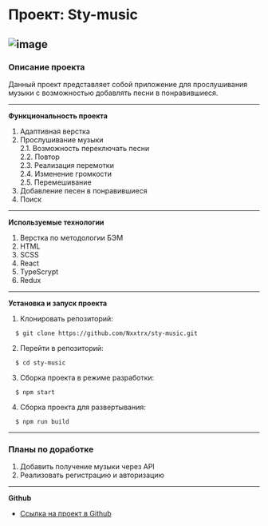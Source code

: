 # Проект: Sty-music

![image](https://github.com/Nxxtrx/sty-music/assets/116707328/c04b6557-640e-48ae-91fd-f56c62f7221c)
------------------------------------------------------------------------

### Описание проекта

Данный проект представляет собой приложение для прослушивания музыки с возможностью добавлять песни в понравившиеся.

------------------------------------------------------------------------

**Функциональность проекта**

1. Адаптивная верстка
2. Прослушивание музыки  
  2.1. Возможность переключать песни  
  2.2. Повтор  
  2.3. Реализация перемотки  
  2.4. Изменение громкости  
  2.5. Перемешивание  
3. Добавление песен в понравившиеся
4. Поиск

------------------------------------------------------------------------

**Используемые технологии**

1. Верстка по методологии БЭМ
2. HTML
3. SCSS
4. React
5. TypeScrypt
6. Redux

------------------------------------------------------------------------

**Установка и запуск проекта**

1. Клонировать репозиторий:
```
  $ git clone https://github.com/Nxxtrx/sty-music.git
```
2. Перейти в репозиторий:
```
  $ cd sty-music
```
3. Сборка проекта в режиме разработки:
```
  $ npm start
```
4. Сборка проекта для развертывания:
```
  $ npm run build
```

------------------------------------------------------------------------

### Планы по доработке

1. Добавить получение музыки через API
2. Реализовать регистрацию и авторизацию

------------------------------------------------------------------------

**Github**

* [Ссылка на проект в Github](https://nxxtrx.github.io/sty-music)
